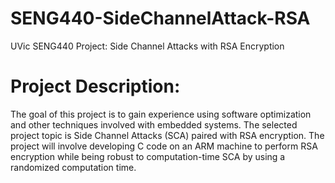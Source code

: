 # SENG440-SideChannelAttack-RSA
UVic SENG440 Project: Side Channel Attacks with RSA Encryption

# Project Description:
The goal of this project is to gain experience using software optimization and other techniques involved with embedded systems.
The selected project topic is Side Channel Attacks (SCA) paired with RSA encryption.
The project will involve developing C code on an ARM machine to perform RSA encryption while being robust to computation-time SCA by using a randomized computation time.
